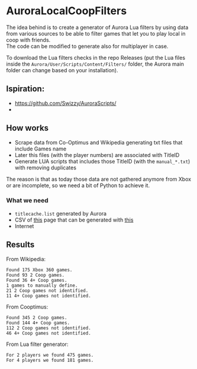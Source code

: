 # AuroraLocalCoopFilters

The idea behind is to create a generator of Aurora Lua filters by using data from various sources to be able to filter games that let you to play local in coop with friends.  
The code can be modified to generate also for multiplayer in case.  

To download the Lua filters checks in the repo Releases (put the Lua files inside the `Aurora/User/Scripts/Content/Filters/` folder, the Aurora main folder can change based on your installation).

## Ispiration:

* https://github.com/Swizzy/AuroraScripts/
* 

## How works

* Scrape data from Co-Optimus and Wikipedia generating txt files that include Games name
* Later this files (with the player numbers) are associated with TitleID
* Generate LUA scripts that includes those TitleID (with the `manual_*.txt`) with removing duplicates

The reason is that as today those data are not gathered anymore from Xbox or are incomplete, so we need a bit of Python to achieve it.

### What we need

* `titlecache.list` generated by Aurora
* CSV of [this](https://en.wikipedia.org/wiki/List_of_cooperative_video_games) page that can be generated with [this](https://wikitable2csv.ggor.de/)
* Internet

## Results

From Wikipedia:

```
Found 175 Xbox 360 games.
Found 93 2 Coop games.
Found 36 4+ Coop games.
1 games to manually define.
21 2 Coop games not identified.
11 4+ Coop games not identified. 
```

From Cooptimus:

```
Found 345 2 Coop games.
Found 144 4+ Coop games.
112 2 Coop games not identified.
46 4+ Coop games not identified.
```

From Lua filter generator:

```
For 2 players we found 475 games.
For 4 players we found 181 games.
```